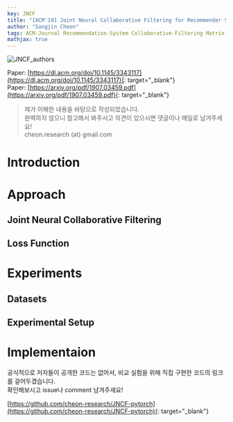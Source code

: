 ```yaml
---
key: JNCF
title: "[ACM'19] Joint Neural Collaborative Filtering for Recommender Systems"
author: "Sangjin Cheon"
tags: ACM-Journal Recommendation-System Collaborative-Filtering Matrix-Factorization Implicit-Feedback Explicit-Feedback
mathjax: true
---
```

  
![JNCF_authors](https://github.com/cheon-research/cheon-research.github.io/blob/master/assets/JNCF_authors.PNG?raw=true)  

Paper: [https://dl.acm.org/doi/10.1145/3343117](https://dl.acm.org/doi/10.1145/3343117){: target="_blank"}  
Paper: [https://arxiv.org/pdf/1907.03459.pdf](https://arxiv.org/pdf/1907.03459.pdf){: target="_blank"}  

>제가 이해한 내용을 바탕으로 작성되었습니다.  
>완벽하지 않으니 참고해서 봐주시고 의견이 있으시면 댓글이나 메일로 남겨주세요!  
>cheon.research (at) gmail.com  
  
   
# Introduction

# Approach
## Joint Neural Collaborative Filtering
## Loss Function

# Experiments
## Datasets
## Experimental Setup

# Implementaion
공식적으로 저자들이 공개한 코드는 없어서, 비교 실험을 위해 직접 구현한 코드의 링크를 걸어두겠습니다.  
확인해보시고 issue나 comment 남겨주세요!  

[https://github.com/cheon-research/JNCF-pytorch](https://github.com/cheon-research/JNCF-pytorch){: target="_blank"}  
